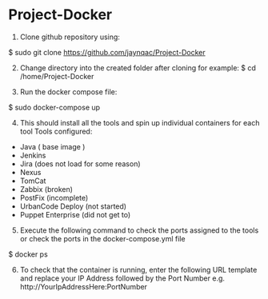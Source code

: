 # Project-Docker

1. Clone github repository using:

  $ sudo git clone https://github.com/jaynqac/Project-Docker

2. Change directory into the created folder after cloning
  for example:
  $ cd /home/Project-Docker 

3. Run the docker compose file:

  $ sudo docker-compose up

4. This should install all the tools and spin up individual containers for each tool
Tools configured:
  - Java ( base image )
  - Jenkins
  - Jira (does not load for some reason)
  - Nexus
  - TomCat
  - Zabbix (broken)
  - PostFix (incomplete)
  - UrbanCode Deploy (not started)
  - Puppet Enterprise (did not get to)

5. Execute the following command to check the ports assigned to the tools or check the ports in the docker-compose.yml file

  $ docker ps

6. To check that the container is running, enter the following URL template and replace your IP Address followed by the Port Number
  e.g. 
  http://YourIpAddressHere:PortNumber
